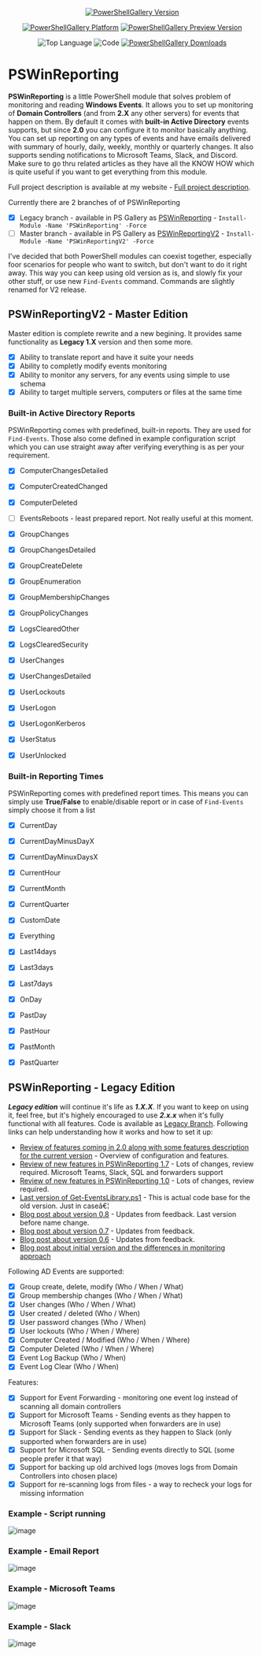 <center>

[![PowerShellGallery Version](https://img.shields.io/powershellgallery/v/PSWinReportingV2.svg?style=for-the-badge)](https://www.powershellgallery.com/packages/PSWinReportingV2)

[![PowerShellGallery Platform](https://img.shields.io/powershellgallery/p/PSWinReportingV2.svg?style=for-the-badge)](https://www.powershellgallery.com/packages/PSWinReportingV2)
[![PowerShellGallery Preview Version](https://img.shields.io/powershellgallery/vpre/PSWinReportingV2.svg?label=powershell%20gallery%20preview&colorB=yellow&style=for-the-badge)](https://www.powershellgallery.com/packages/PSWinReportingV2)

![Top Language](https://img.shields.io/github/languages/top/evotecit/PSWinReporting.svg?style=for-the-badge)
![Code](https://img.shields.io/github/languages/code-size/evotecit/PSWinReporting.svg?style=for-the-badge)
[![PowerShellGallery Downloads](https://img.shields.io/powershellgallery/dt/PSWinReportingV2.svg?style=for-the-badge)](https://www.powershellgallery.com/packages/PSWinReportingV2)

</center>

# PSWinReporting

**PSWinReporting** is a little PowerShell module that solves problem of monitoring and reading **Windows Events**. It allows you to set up monitoring of **Domain Controllers** (and from **2.X** any other servers) for events that happen on them. By default it comes with **built-in Active Directory** events supports, but since **2.0** you can configure it to monitor basically anything. You can set up reporting on any types of events and have emails delivered with summary of hourly, daily, weekly, monthly or quarterly changes. It also supports sending notifications to Microsoft Teams, Slack, and Discord. Make sure to go thru related articles as they have all the KNOW HOW which is quite useful if you want to get everything from this module.

Full project description is available at my website - [Full project description](https://evotec.xyz/hub/scripts/pswinreporting-powershell-module/).

Currently there are 2 branches of of PSWinReporting

- [x] Legacy branch - available in PS Gallery as [PSWinReporting](https://www.powershellgallery.com/packages/PSWinReporting/) - `Install-Module -Name 'PSWinReporting' -Force`
- [ ] Master branch - available in PS Gallery as [PSWinReportingV2](https://www.powershellgallery.com/packages/PSWinReportingV2/) - `Install-Module -Name 'PSWinReportingV2' -Force`

I've decided that both PowerShell modules can coexist together, especially foor scenarios for people who want to switch, but don't want to do it right away. This way you can keep using old version as is, and slowly fix your other stuff, or use new `Find-Events` command. Commands are slightly renamed for V2 release.

## PSWinReportingV2 - Master Edition

Master edition is complete rewrite and a new begining. It provides same functionality as **Legacy 1.X** version and then some more.

- [x] Ability to translate report and have it suite your needs
- [x] Ability to completly modify events monitoring
- [x] Ability to monitor any servers, for any events using simple to use schema
- [x] Ability to target multiple servers, computers or files at the same time

### Built-in Active Directory Reports

PSWinReporting comes with predefined, built-in reports. They are used for `Find-Events`. Those also come defined in example configuration script which you can use straight away after verifying everything is as per your requirement.

- [x] ComputerChangesDetailed
- [x] ComputerCreatedChanged
- [x] ComputerDeleted
- [ ] EventsReboots - least prepared report. Not really useful at this moment.
- [x] GroupChanges
- [x] GroupChangesDetailed
- [x] GroupCreateDelete
- [x] GroupEnumeration
- [x] GroupMembershipChanges
- [x] GroupPolicyChanges
- [x] LogsClearedOther
- [x] LogsClearedSecurity
- [x] UserChanges
- [x] UserChangesDetailed
- [x] UserLockouts
- [x] UserLogon
- [x] UserLogonKerberos
- [x] UserStatus
- [x] UserUnlocked


### Built-in Reporting Times

PSWinReporting comes with predefined report times. This means you can simply use **True/False** to enable/disable report or in case of `Find-Events` simply choose it from a list

- [x] CurrentDay
- [x] CurrentDayMinusDayX
- [x] CurrentDayMinuxDaysX
- [x] CurrentHour
- [x] CurrentMonth
- [x] CurrentQuarter
- [x] CustomDate
- [x] Everything
- [x] Last14days
- [x] Last3days
- [x] Last7days
- [x] OnDay
- [x] PastDay
- [x] PastHour
- [x] PastMonth
- [x] PastQuarter


## PSWinReporting - Legacy Edition

***Legacy edition*** will continue it's life as ***1.X.X***. If you want to keep on using it, feel free, but it's highely encouraged to use ***2.x.x*** when it's fully functional with all features. Code is available as [Legacy Branch](https://github.com/EvotecIT/PSWinReporting/tree/Legacy). Following links can help understanding how it works and how to set it up:

-   [Review of features coming in 2.0 along with some features description for the current version](https://evotec.xyz/pswinreporting-1-8-split-of-branches-legacy-vs-new-hope/) - Overview of configuration and features.
-   [Review of new features in PSWinReporting 1.7](https://evotec.xyz/pswinreporting-forwarders-microsoft-teams-slack-microsoft-sql-and-more/) - Lots of changes, review required. Microsoft Teams, Slack, SQL and forwarders support
-   [Review of new features in PSWinReporting 1.0](https://evotec.xyz/pswinreporting-1-0-is-out/) - Lots of changes, review required.
-   [Last version of Get-EventsLibrary.ps1](https://evotec.xyz/get-eventslibrary-ps1-monitoring-events-powershell/) - This is actual code base for the old version. Just in caseâ€¦
-   [Blog post about version 0.8](https://evotec.xyz/whats-new-event-monitoring-0-8/) - Updates from feedback. Last version before name change.
-   [Blog post about version 0.7](https://evotec.xyz/whats-new-event-monitoring-v0-7/) - Updates from feedback.
-   [Blog post about version 0.6](https://evotec.xyz/whats-new-event-monitoring-v0-6/) - Updates from feedback.
-   [Blog post about initial version and the differences in monitoring approach](https://evotec.xyz/monitoring-active-directory-changes-on-users-and-groups-with-powershell/)

Following AD Events are supported:

-   [x] Group create, delete, modify (Who / When / What)
-   [x] Group membership changes (Who / When / What)
-   [x] User changes (Who / When / What)
-   [x] User created / deleted (Who / When)
-   [x] User password changes (Who / When)
-   [x] User lockouts (Who / When / Where)
-   [x] Computer Created / Modified (Who / When / Where)
-   [x] Computer Deleted (Who / When / Where)
-   [x] Event Log Backup (Who / When)
-   [x] Event Log Clear (Who / When)

Features:

-   [x] Support for Event Forwarding - monitoring one event log instead of scanning all domain controllers
-   [x] Support for Microsoft Teams - Sending events as they happen to Microsoft Teams (only supported when forwarders are in use)
-   [x] Support for Slack - Sending events as they happen to Slack (only supported when forwarders are in use)
-   [x] Support for Microsoft SQL - Sending events directly to SQL (some people prefer it that way)
-   [x] Support for backing up old archived logs (moves logs from Domain Controllers into chosen place)
-   [x] Support for re-scanning logs from files - a way to recheck your logs for missing information

### Example - Script running

![image](https://evotec.xyz/wp-content/uploads/2018/06/2018-06-10_11-20-08.gif.pagespeed.ce.xrLSOGTIkk.gif)

### Example - Email Report

![image](https://evotec.xyz/wp-content/uploads/2018/06/PSWinReporting1.0-Example1.png)

### Example - Microsoft Teams

![image](https://evotec.xyz/wp-content/uploads/2018/09/img_5b9e830101081.png)

### Example - Slack

![image](https://evotec.xyz/wp-content/uploads/2018/09/img_5b9e7041638f5.png)
